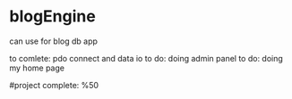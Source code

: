 # blogEngine
can use for blog db app 

to comlete: pdo connect and data io 
to do: doing admin panel
to do: doing my home page


#project complete: %50
